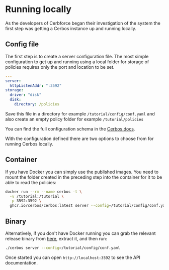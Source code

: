 # Running locally

As the developers of Cerbforce began their investigation of the system the first step was getting a Cerbos instance up and running locally.

## Config file

The first step is to create a server configuration file. The most simple configuration to get up and running using a local folder for storage of policies requires only the port and location to be set.

```yaml
---
server:
  httpListenAddr: ":3592"
storage:
  driver: "disk"
  disk:
    directory: /policies
```

Save this file in a directory for example `/tutorial/config/conf.yaml` and also create an empty policy folder for example `/tutorial/policies`

You can find the full configuration schema in the [Cerbos docs](https://docs.cerbos.dev/cerbos/latest/configuration/index.html).

With the configuration defined there are two options to choose from for running Cerbos locally.

## Container

If you have Docker you can simply use the published images. You need to mount the folder created in the preceding step into the container for it to be able to read the policies:

```sh
docker run --rm --name cerbos -t \
  -v /tutorial:/tutorial \
  -p 3592:3592 \
  ghcr.io/cerbos/cerbos:latest server --config=/tutorial/config/conf.yaml
```

## Binary

Alternatively, if you don't have Docker running you can grab the relevant release binary from [here](https://docs.cerbos.dev/cerbos/latest/installation/binary.html), extract it, and then run:

```sh
./cerbos server --config=/tutorial/config/conf.yaml
```

Once started you can open `http://localhost:3592` to see the API documentation.